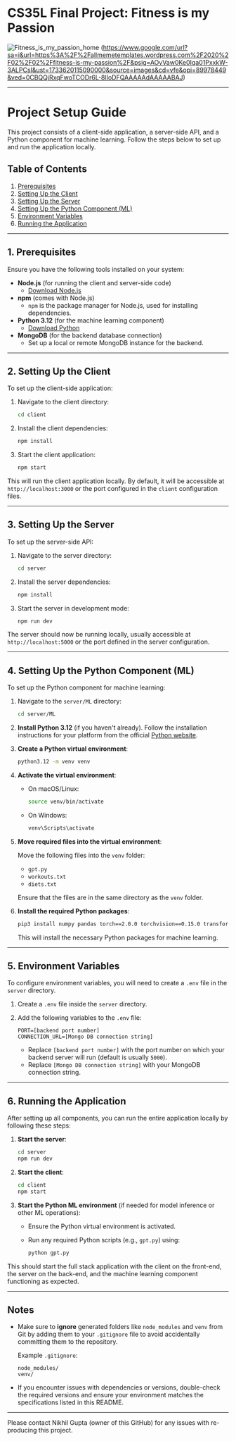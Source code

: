 # CS35L Final Project: Fitness is my Passion

![Fitness_is_my_passion_home](https://github.com/user-attachments/assets/ca5d8fd3-63b5-4633-8675-8530a4f835d9)
(https://www.google.com/url?sa=i&url=https%3A%2F%2Fallmemetemplates.wordpress.com%2F2020%2F02%2F02%2Ffitness-is-my-passion%2F&psig=AOvVaw0Ke0Iqa01PxxkW-3ALPCsI&ust=1733620115090000&source=images&cd=vfe&opi=89978449&ved=0CBQQjRxqFwoTCODr6L-8lIoDFQAAAAAdAAAAABAJ)

---

# Project Setup Guide

This project consists of a client-side application, a server-side API, and a Python component for machine learning. Follow the steps below to set up and run the application locally.

## Table of Contents
1. [Prerequisites](#prerequisites)
2. [Setting Up the Client](#setting-up-the-client)
3. [Setting Up the Server](#setting-up-the-server)
4. [Setting Up the Python Component (ML)](#setting-up-the-python-component-ml)
5. [Environment Variables](#environment-variables)
6. [Running the Application](#running-the-application)

---

## 1. Prerequisites

Ensure you have the following tools installed on your system:

- **Node.js** (for running the client and server-side code)
  - [Download Node.js](https://nodejs.org/)
- **npm** (comes with Node.js)
  - `npm` is the package manager for Node.js, used for installing dependencies.
- **Python 3.12** (for the machine learning component)
  - [Download Python](https://www.python.org/downloads/)
- **MongoDB** (for the backend database connection)
  - Set up a local or remote MongoDB instance for the backend.

---

## 2. Setting Up the Client

To set up the client-side application:

1. Navigate to the client directory:

    ```bash
    cd client
    ```

2. Install the client dependencies:

    ```bash
    npm install
    ```

3. Start the client application:

    ```bash
    npm start
    ```

This will run the client application locally. By default, it will be accessible at `http://localhost:3000` or the port configured in the `client` configuration files.

---

## 3. Setting Up the Server

To set up the server-side API:

1. Navigate to the server directory:

    ```bash
    cd server
    ```

2. Install the server dependencies:

    ```bash
    npm install
    ```

3. Start the server in development mode:

    ```bash
    npm run dev
    ```

The server should now be running locally, usually accessible at `http://localhost:5000` or the port defined in the server configuration.

---

## 4. Setting Up the Python Component (ML)

To set up the Python component for machine learning:

1. Navigate to the `server/ML` directory:

    ```bash
    cd server/ML
    ```

2. **Install Python 3.12** (if you haven't already). Follow the installation instructions for your platform from the official [Python website](https://www.python.org/downloads/).

3. **Create a Python virtual environment**:

    ```bash
    python3.12 -m venv venv
    ```

4. **Activate the virtual environment**:

    - On macOS/Linux:

      ```bash
      source venv/bin/activate
      ```

    - On Windows:

      ```bash
      venv\Scripts\activate
      ```

5. **Move required files into the virtual environment**:
   
   Move the following files into the `venv` folder:
   - `gpt.py`
   - `workouts.txt`
   - `diets.txt`
   
   Ensure that the files are in the same directory as the `venv` folder.

6. **Install the required Python packages**:

    ```bash
    pip3 install numpy pandas torch==2.0.0 torchvision==0.15.0 transformers
    ```

    This will install the necessary Python packages for machine learning.

---

## 5. Environment Variables

To configure environment variables, you will need to create a `.env` file in the `server` directory.

1. Create a `.env` file inside the `server` directory.

2. Add the following variables to the `.env` file:

    ```
    PORT=[backend port number]
    CONNECTION_URL=[Mongo DB connection string]
    ```

   - Replace `[backend port number]` with the port number on which your backend server will run (default is usually `5000`).
   - Replace `[Mongo DB connection string]` with your MongoDB connection string.

---

## 6. Running the Application

After setting up all components, you can run the entire application locally by following these steps:

1. **Start the server**:

    ```bash
    cd server
    npm run dev
    ```

2. **Start the client**:

    ```bash
    cd client
    npm start
    ```

3. **Start the Python ML environment** (if needed for model inference or other ML operations):

    - Ensure the Python virtual environment is activated.
    - Run any required Python scripts (e.g., `gpt.py`) using:

      ```bash
      python gpt.py
      ```

This should start the full stack application with the client on the front-end, the server on the back-end, and the machine learning component functioning as expected.

---

## Notes

- Make sure to **ignore** generated folders like `node_modules` and `venv` from Git by adding them to your `.gitignore` file to avoid accidentally committing them to the repository.
  
  Example `.gitignore`:
  ```
  node_modules/
  venv/
  ```

- If you encounter issues with dependencies or versions, double-check the required versions and ensure your environment matches the specifications listed in this README.

---

Please contact Nikhil Gupta (owner of this GitHub) for any issues with re-producing this project.
